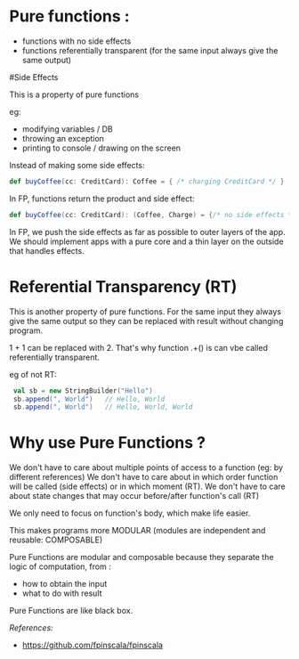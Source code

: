 # Pure functions :
 - functions with no side effects
 - functions referentially transparent (for the same input always give the same output)

#Side Effects
 
This is a property of pure functions
 
eg:
 - modifying variables / DB
 - throwing an exception
 - printing to console / drawing on the screen
 
Instead of making some side effects:
```scala
def buyCoffee(cc: CreditCard): Coffee = { /* charging CreditCard */ }
```

In FP, functions return the product and side effect:
```scala
def buyCoffee(cc: CreditCard): (Coffee, Charge) = {/* no side effects */}
```
 
In FP, we push the side effects as far as possible to outer layers of the app. 
We should implement apps with a pure core and a thin layer on the outside that handles effects.
 
# Referential Transparency (RT)
 
This is another property of pure functions.
For the same input they always give the same output so they can be replaced with result without changing program.
 
1 + 1 can be replaced with 2. That's why function .+() is can vbe called referentially transparent.
 
eg of not RT:
```scala
 val sb = new StringBuilder("Hello")
 sb.append(", World")   // Hello, World
 sb.append(", World")   // Hello, World, World
```

 
# Why use Pure Functions ?
 
We don't have to care about multiple points of access to a function (eg: by different references)
We don't have to care about in which order function will be called (side effects) or in which moment (RT).
We don't have to care about state changes that may occur before/after function's call (RT)
 
We only need to focus on function's body, which make life easier.
 
This makes programs more MODULAR (modules are independent and reusable: COMPOSABLE)
 
Pure Functions are modular and composable because they separate the logic of computation, from :
 - how to obtain the input
 - what to do with result
 
Pure Functions are like black box.
   



*References:*
 - https://github.com/fpinscala/fpinscala
 